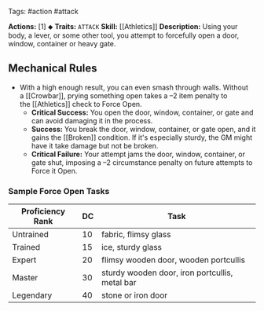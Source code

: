 Tags: #action #attack

**Actions:** [1] ⬥
**Traits:** `ATTACK`
**Skill:** [[Athletics]]
**Description:** Using your body, a lever, or some other tool, you attempt to forcefully open a door, window, container or heavy gate.

## Mechanical Rules

- With a high enough result, you can even smash through walls. Without a [[Crowbar]], prying something open takes a –2 item penalty to the [[Athletics]] check to Force Open.
	- **Critical Success:** You open the door, window, container, or gate and can avoid damaging it in the process. 
	- **Success:** You break the door, window, container, or gate open, and it gains the [[Broken]] condition. If it's especially sturdy, the GM might have it take damage but not be broken.
	- **Critical Failure:** Your attempt jams the door, window, container, or gate shut, imposing a –2 circumstance penalty on future attempts to Force it Open.

### Sample Force Open Tasks

| **Proficiency Rank** | **DC** | Task                                           |
| -------------------- | ------ | ---------------------------------------------- |
| Untrained            | 10     | fabric, flimsy glass                           |
| Trained              | 15     | ice, sturdy glass                              |
| Expert               | 20     | flimsy wooden door, wooden portcullis          |
| Master               | 30     | sturdy wooden door, iron portcullis, metal bar |
| Legendary            | 40     | stone or iron door                             |

